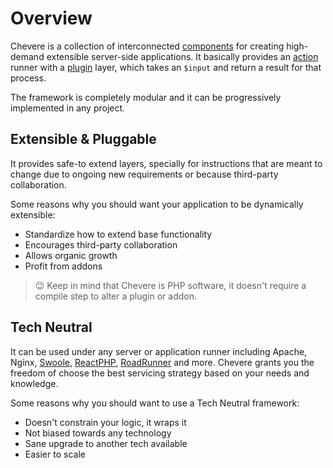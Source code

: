 # Overview

Chevere is a collection of interconnected [components](https://github.com/chevere/chevere/tree/master/src/Chevere/Components) for creating high-demand extensible server-side applications. It basically provides an [action](./../components/Action.md) runner with a [plugin](../components/plugin.md) layer, which takes an `$input` and return a result for that process.

The framework is completely modular and it can be progressively implemented in any project.

## Extensible & Pluggable

It provides safe-to extend layers, specially for instructions that are meant to change due to ongoing new requirements or because third-party collaboration.

Some reasons why you should want your application to be dynamically extensible:

* Standardize how to extend base functionality
* Encourages third-party collaboration
* Allows organic growth
* Profit from addons

> 😉 Keep in mind that Chevere is PHP software, it doesn't require a compile step to alter a plugin or addon.

## Tech Neutral

It can be used under any server or application runner including Apache, Nginx, [Swoole](https://www.swoole.co.uk/), [ReactPHP](https://reactphp.org/), [RoadRunner](https://roadrunner.dev/) and more. Chevere grants you the freedom of choose the best servicing strategy based on your needs and knowledge.

Some reasons why you should want to use a Tech Neutral framework:

* Doesn't constrain your logic, it wraps it
* Not biased towards any technology
* Sane upgrade to another tech available
* Easier to scale
